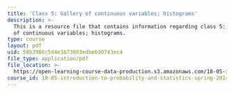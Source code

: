 ```yaml
---
title: 'Class 5: Gallery of continuous variables; histograms'
description: >-
  This is a resource file that contains information regarding class 5: gallery
  of continuous variables; histograms.
type: course
layout: pdf
uid: 58b3986c5d4e1b73903edbe630743ec4
file_type: application/pdf
file_location: >-
  https://open-learning-course-data-production.s3.amazonaws.com/18-05-introduction-to-probability-and-statistics-spring-2014/58b3986c5d4e1b73903edbe630743ec4_MIT18_05S14_class5prep_c.pdf
course_id: 18-05-introduction-to-probability-and-statistics-spring-2014
---
```


